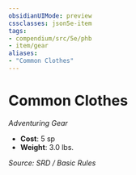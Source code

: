 ```yaml
---
obsidianUIMode: preview
cssclasses: json5e-item
tags:
- compendium/src/5e/phb
- item/gear
aliases: 
- "Common Clothes"
---
```

# Common Clothes
*Adventuring Gear*  

- **Cost**: 5 sp
- **Weight**: 3.0 lbs.

*Source: SRD / Basic Rules*